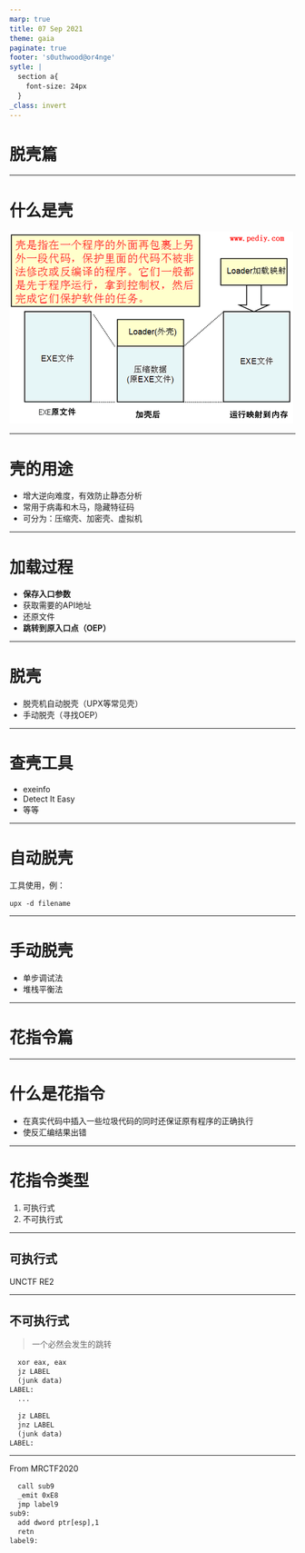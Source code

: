 ```yaml
---
marp: true
title: 07 Sep 2021
theme: gaia
paginate: true
footer: 's0uthwood@or4nge'
sytle: | 
  section a{
    font-size: 24px
  }
_class: invert
---
```


<!--
_class: lead gaia
_paginate: false
-->

# 脱壳篇

---

<!-- backgroundColor: white -->

# 什么是壳

![width:30.15cm height:12cm drop-shadow](Image/what_is_pack.png)

---


# 壳的用途

- 增大逆向难度，有效防止静态分析
- 常用于病毒和木马，隐藏特征码
- 可分为：压缩壳、加密壳、虚拟机

---

# 加载过程

- **保存入口参数**
- 获取需要的API地址
- 还原文件
- **跳转到原入口点（OEP）**

---

# 脱壳

- 脱壳机自动脱壳（UPX等常见壳）
- 手动脱壳（寻找OEP）

---

# 查壳工具

- exeinfo
- Detect It Easy
- 等等

---

# 自动脱壳

工具使用，例：

```shell
upx -d filename
```

---

# 手动脱壳

- 单步调试法
- 堆栈平衡法 

---

<!--
backgroundColor: 
_class: lead gaia
_paginate: false
-->

# 花指令篇

---

<!-- backgroundColor: white -->

# 什么是花指令

- 在真实代码中插入一些垃圾代码的同时还保证原有程序的正确执行
- 使反汇编结果出错

---

# 花指令类型

1. 可执行式
2. 不可执行式

---

## 可执行式

UNCTF RE2

---

## 不可执行式

> 一个必然会发生的跳转

```assembly
  xor eax, eax
  jz LABEL
  (junk data)
LABEL:
  ...
```

```assembly
  jz LABEL
  jnz LABEL
  (junk data)
LABEL:
```

---

From MRCTF2020

```assembly
  call sub9
  _emit 0xE8
  jmp label9
sub9:
  add dword ptr[esp],1
  retn
label9:
```

